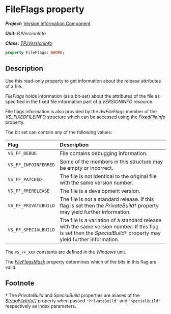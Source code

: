# FileFlags property

***Project:*** [Version Information Component](../API.md)

***Unit:*** _PJVersionInfo_

***Class:*** [_TPJVersionInfo_](./TPJVersionInfo.md)

```pascal
property FileFlags: DWORD;
```

## Description

Use this read-only property to get information about the release attributes of a file.

_FileFlags_ holds information (as a bit-set) about the attributes of the file as specified in the fixed file information part of a _VERSIONINFO_ resource.

File flags information is also provided by the _dwFileFlags_ member of the _VS_FIXEDFILEINFO_ structure which can be accessed using the [_FixedFileInfo_](./TPJVersionInfo-FixedFileInfo.md) property.

The bit set can contain any of the following values:

| Flag                 | Description |
|:---------------------|:------------|
| `VS_FF_DEBUG`        | File contains debugging information. |
| `VS_FF_INFOINFERRED` | Some of the members in this structure may be empty or incorrect. |
| `VS_FF_PATCHED`      | The file is not identical to the original file with the same version number. |
| `VS_FF_PRERELEASE`   | The file is a development version. |
| `VS_FF_PRIVATEBUILD` | The file is not a standard release. If this flag is set then the _PrivateBuild_† property may yield further information. |
|`VS_FF_SPECIALBUILD`  | The file is a variation of a standard release with the same version number. If this flag is set then the _SpecialBuild_† property may yield further information. |

The `VS_FF_XXX` constants are defined in the _Windows_ unit.

The [_FileFlagsMask_](./TPJVersionInfo-FileFlagsMask.md) property determines which of the bits in this flag are valid.

## Footnote

† The _PrivateBuild_ and _SpecialBuild_ properties are aliases of the [_StringFileInfo[]_](./TPJVersionInfo-StringFileInfo.md) property when passed `'PrivateBuild'` and `'SpecialBuild'` respectively as index parameters.
